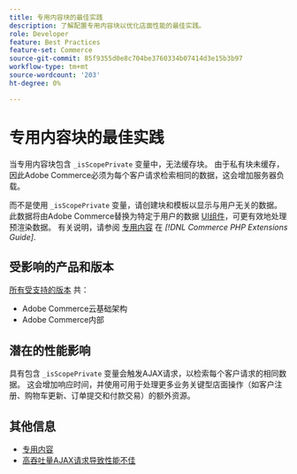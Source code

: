 ```yaml
---
title: 专用内容块的最佳实践
description: 了解配置专用内容块以优化店面性能的最佳实践。
role: Developer
feature: Best Practices
feature-set: Commerce
source-git-commit: 85f9355d0e8c704be3760334b07414d3e15b3b97
workflow-type: tm+mt
source-wordcount: '203'
ht-degree: 0%

---
```


# 专用内容块的最佳实践

当专用内容块包含 `_isScopePrivate` 变量中，无法缓存块。 由于私有块未缓存，因此Adobe Commerce必须为每个客户请求检索相同的数据，这会增加服务器负载。

而不是使用 `_isScopePrivate` 变量，请创建块和模板以显示与用户无关的数据。 此数据将由Adobe Commerce替换为特定于用户的数据 [UI组件](https://glossary.magento.com/ui-component/)，可更有效地处理预渲染数据。 有关说明，请参阅 [专用内容](https://developer.adobe.com/commerce/php/development/cache/page/private-content/) 在 _[!DNL Commerce PHP Extensions Guide]_.

## 受影响的产品和版本

[所有受支持的版本](../../../release/versions.md) 共：

- Adobe Commerce云基础架构
- Adobe Commerce内部

## 潜在的性能影响

具有包含 `_isScopePrivate` 变量会触发AJAX请求，以检索每个客户请求的相同数据。 这会增加响应时间，并使用可用于处理更多业务关键型店面操作（如客户注册、购物车更新、订单提交和付款交易）的额外资源。

## 其他信息

- [专用内容](../../../performance/configuration.md#client-side-optimization-settings)
- [高吞吐量AJAX请求导致性能不佳](https://experienceleague.adobe.com/docs/commerce-knowledge-base/kb/troubleshooting/miscellaneous/high-throughput-ajax-requests-cause-poor-performance.html)


